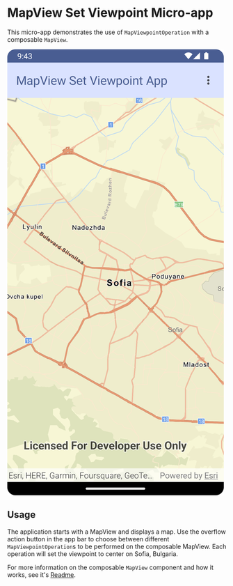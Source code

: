 # MapView Set Viewpoint Micro-app

This micro-app demonstrates the use of `MapViewpointOperation` with a composable `MapView`.

![Screenshot](screenshot.png)

## Usage

The application starts with a MapView and displays a map. Use the overflow action button in the app bar to choose between different `MapViewpointOperation`s to be performed on the composable MapView. Each operation will set the viewpoint to center on Sofia, Bulgaria.

For more information on the composable `MapView` component and how it works, see it's [Readme](../../toolkit/geo-compose/README.md).
